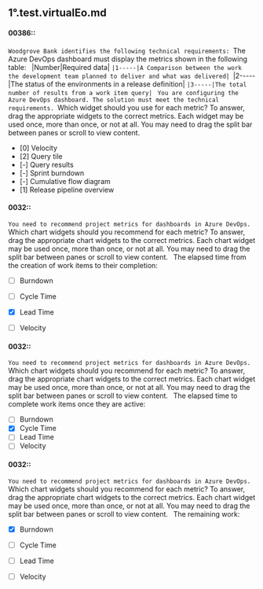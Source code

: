 ##   1°.test.virtualEo.md

#### 00386::
`Woodgrove Bank identifies the following technical requirements:
`The Azure DevOps dashboard must display the metrics shown in the following table:
`
`|Number|Required data|
`|1-----|A Comparison between the work the development team planned to deliver and what was delivered|
`|2-----|The status of the environments in a release definition|
`|3-----|The total number of results from a work item query|
`
`You are configuring the Azure DevOps dashboard. The solution must meet the technical requirements.
`Which widget should you use for each metric? To answer, drag the appropriate widgets to the correct metrics. Each widget may be used once, more than once, or not at all. You may need to drag the split bar between panes or scroll to view content.


- [0] Velocity
- [2] Query tile
- [-] Query results
- [-] Sprint burndown
- [-] Cumulative flow diagram
- [1] Release pipeline overview    

#### 0032::
`You need to recommend project metrics for dashboards in Azure DevOps.
`Which chart widgets should you recommend for each metric? To answer, drag the appropriate chart widgets to the correct metrics. Each chart widget may be used once, more than once, or not at all. You may need to drag the split bar between panes or scroll to view content.
`
`The elapsed time from the creation of work items to their completion:

- [ ] Burndown
- [ ] Cycle Time
- [x] Lead Time
- [ ] Velocity


#### 0032::
`You need to recommend project metrics for dashboards in Azure DevOps.
`Which chart widgets should you recommend for each metric? To answer, drag the appropriate chart widgets to the correct metrics. Each chart widget may be used once, more than once, or not at all. You may need to drag the split bar between panes or scroll to view content.
`
`The elapsed time to complete work items once they are active:


- [ ] Burndown
- [x] Cycle Time
- [ ] Lead Time
- [ ] Velocity

#### 0032::
`You need to recommend project metrics for dashboards in Azure DevOps.
`Which chart widgets should you recommend for each metric? To answer, drag the appropriate chart widgets to the correct metrics. Each chart widget may be used once, more than once, or not at all. You may need to drag the split bar between panes or scroll to view content.
`
`The remaining work:


- [x] Burndown
- [ ] Cycle Time
- [ ] Lead Time
- [ ] Velocity

